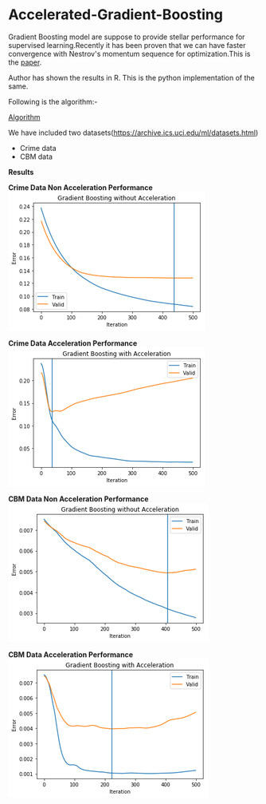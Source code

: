 # Accelerated-Gradient-Boosting

Gradient Boosting model are suppose to provide stellar performance for supervised learning.Recently it has been proven that we can have faster convergence with Nestrov's momentum sequence for optimization.This is the [paper](https://arxiv.org/abs/1803.02042).

Author has shown the results in R. This is the python implementation of the same.

Following is the algorithm:-

[Algorithm](https://github.com/avinashbarnwal/Accelerated-Gradient-Boosting/blob/master/document/boosting-algorithm.pdf)

We have included two datasets(https://archive.ics.uci.edu/ml/datasets.html)

* Crime data
* CBM data

**Results**

**Crime Data Non Acceleration Performance**
![alt text](https://github.com/avinashbarnwal/Accelerated-Gradient-Boosting/blob/master/output/agb_crime_non_acceleration.png)


**Crime Data Acceleration Performance**
![alt text](https://github.com/avinashbarnwal/Accelerated-Gradient-Boosting/blob/master/output/agb_crime_acceleration.png)

**CBM Data Non Acceleration Performance**
![alt text](https://github.com/avinashbarnwal/Accelerated-Gradient-Boosting/blob/master/output/agb_cbm_non_acceleration.png)

**CBM Data Acceleration Performance**
![alt text](https://github.com/avinashbarnwal/Accelerated-Gradient-Boosting/blob/master/output/agb_cbm_acceleration.png)


